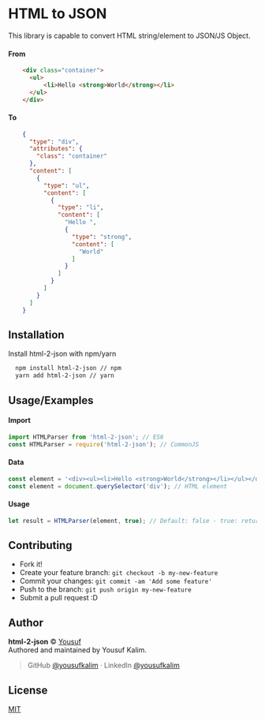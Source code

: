 # HTML to JSON

This library is capable to convert HTML string/element to JSON/JS Object.

#### From
```html
    <div class="container">
      <ul>
          <li>Hello <strong>World</strong></li>
      </ul>
    </div>
```

#### To
```json
    {
      "type": "div",
      "attributes": {
        "class": "container"
      },
      "content": [
        {
          "type": "ul",
          "content": [
            {
              "type": "li",
              "content": [
                "Hello ",
                {
                  "type": "strong",
                  "content": [
                    "World"
                  ]
                }
              ]
            }
          ]
        }
      ]
    }
```

## Installation

Install html-2-json with npm/yarn

```bash
  npm install html-2-json // npm
  yarn add html-2-json // yarn
```

## Usage/Examples

#### Import

```javascript
import HTMLParser from 'html-2-json'; // ES6
const HTMLParser = require('html-2-json'); // CommonJS
```

#### Data

```javascript
const element = '<div><ul><li>Hello <strong>World</strong></li></ul></div>'; // HTML string
const element = document.querySelector('div'); // HTML element
```

#### Usage

```javascript
let result = HTMLParser(element, true); // Default: false - true: return JSON, false: return JS Object
```

## Contributing

- Fork it!
- Create your feature branch: `git checkout -b my-new-feature`
- Commit your changes: `git commit -am 'Add some feature'`
- Push to the branch: `git push origin my-new-feature`
- Submit a pull request :D

## Author

**html-2-json** © [Yousuf](https://github.com/yousufkalim)  
Authored and maintained by Yousuf Kalim.

> GitHub [@yousufkalim](https://github.com/yousufkalim) · LinkedIn [@yousufkalim](https://www.linkedin.com/in/yousufkalim/)
## License

[MIT](https://choosealicense.com/licenses/mit/)
